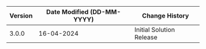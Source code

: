 | **Version** | **Date Modified (DD-MM-YYYY)** | **Change History**                                                             |
|-------------|--------------------------------|--------------------------------------------------------------------------------|
| 3.0.0       | 16-04-2024                     | Initial Solution Release                                                       |
